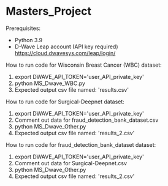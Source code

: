 # Masters_Project

Prerequisites:
- Python 3.9
- D-Wave Leap account (API key required) https://cloud.dwavesys.com/leap/login/  

How to run code for Wisconsin Breast Cancer (WBC) dataset:
1. export DWAVE_API_TOKEN='user_API_private_key'
2. python MS_Dwave_WBC.py
3. Expected output csv file named: 'results.csv'

How to run code for Surgical-Deepnet dataset:
1. export DWAVE_API_TOKEN='user_API_private_key'
2. Comment out data for fraud_detection_bank_dataset.csv
3. python MS_Dwave_Other.py
4. Expected output csv file named: 'results_2.csv'

How to run code for fraud_detection_bank_dataset dataset:
1. export DWAVE_API_TOKEN='user_API_private_key'
2. Comment out data for Surgical-Deepnet.csv
3. python MS_Dwave_Other.py
4. Expected output csv file named: 'results_2.csv'

